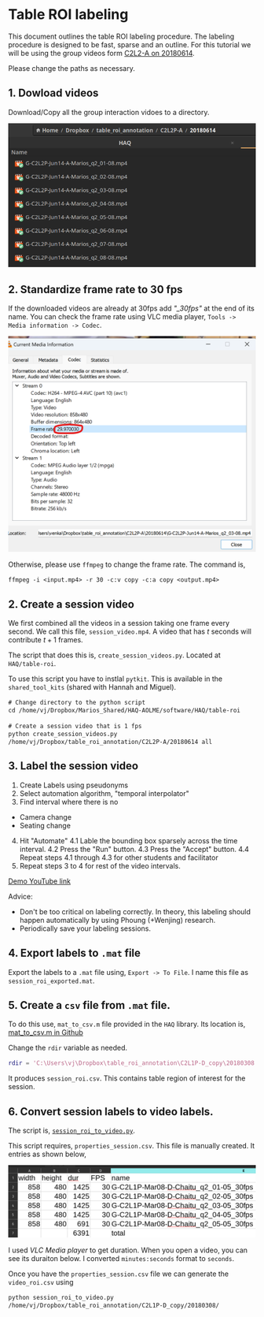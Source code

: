 # Table ROI labeling

This document outlines the table ROI labeling procedure. The labeling
procedure is designed to be fast, sparse and an outline. For this
tutorial we will be using the group videos form [C2L2-A on
20180614](https://aolme.unm.edu/Videos/cur_group_videos.php?cohort=2&school=Polk&level=2&group=A&date=2018-06-14).

Please change the paths as necessary.

## 1. Dowload videos

Download/Copy all the group interaction vidoes to a directory.

![C2L2-A, 20180614 video files](./pictures/table_roi_labeling/C2L2-A_20180614_video_files.png)

## 2. Standardize frame rate to 30 fps

If the downloaded videos are already at 30fps add *"_30fps"* at the
end of its name. You can check the frame rate using VLC media player, `Tools -> Media information -> Codec`.

![Frame rate using VLC](./pictures/table_roi_labeling/C2L2-A_20180614_framerate.png)

Otherwise, please use `ffmpeg` to change the frame rate.
The command is,

```shell
ffmpeg -i <input.mp4> -r 30 -c:v copy -c:a copy <output.mp4>
```

## 2. Create a session video

We first combined all the videos in a session taking one frame every
second. We call this file, `session_video.mp4`. A video that has $`t`$
seconds will contribute $`t+1`$ frames.

The script that does this is, `create_session_videos.py`. Located at
`HAQ/table-roi`.

To use this script you have to instlal `pytkit`. This is available in the
`shared_tool_kits` (shared with Hannah and Miguel).

```shell
# Change directory to the python script
cd /home/vj/Dropbox/Marios_Shared/HAQ-AOLME/software/HAQ/table-roi

# Create a session video that is 1 fps
python create_session_videos.py /home/vj/Dropbox/table_roi_annotation/C2L2P-A/20180614 all
```

## 3. Label the session video

1. Create Labels using pseudonyms
2. Select automation algorithm, "temporal interpolator"
3. Find interval where there is no
  - Camera change
  - Seating change
4. Hit  "Automate"
  4.1 Lable the bounding box sparsely across the time interval.
  4.2 Press the "Run" button.
  4.3 Press the "Accept" button.
  4.4 Repeat steps 4.1 through 4.3 for other students and facilitator
5. Repeat steps 3 to 4 for rest of the video intervals.

[Demo YouTube link](https://youtu.be/U81c37z-dKo)

Advice:

- Don't be too critical on labeling correctly. In theory, 
  this labeling should happen automatically by using
  Phoung (+Wenjing) research.
- Periodically save your labeling sessions.

## 4. Export labels to `.mat` file

Export the labels to a `.mat` file using, `Export -> To File`. I name this
file as `session_roi_exported.mat`.

## 5. Create a `csv` file from `.mat` file.

To do this use, `mat_to_csv.m` file provided in the `HAQ` library. Its location
is, [mat_to_csv.m in Github](https://github.com/VJatla/HAQ/blob/main/table-roi/mat_to_csv.m)

Change the `rdir` variable as needed.

```matlab
rdir = 'C:\Users\vj\Dropbox\table_roi_annotation\C2L1P-D_copy\20180308';
```

It produces `session_roi.csv`. This contains table region of interest for the
session.

## 6. Convert session labels to video labels.

The script is, [`session_roi_to_video.py`](https://github.com/VJatla/HAQ/blob/main/table-roi/session_roi_to_video.py).

This script requires, `properties_session.csv`. This file is manually created. It entries as shown below,

![properties_session.csv](pictures/table_roi_labeling/properties_session_example.png)

I used *VLC Media player* to get duration. When you open a video, you can see its duraiton below. I converted
`minutes:seconds` format to `seconds`.

Once you have the `properties_session.csv` file we can generate the `video_roi.csv` using

```shell
python session_roi_to_video.py /home/vj/Dropbox/table_roi_annotation/C2L1P-D_copy/20180308/
```



